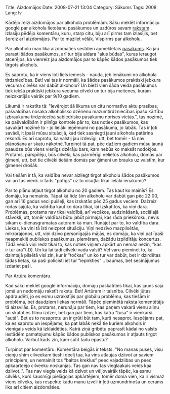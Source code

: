 Title: Aizdomājos
Date: 2008-07-21 13:04
Category: Sākums
Tags: 2008
Lang: lv

Kārtējo reizi aizdomājos par alkohola problēmām. Sāku meklēt informāciju googlē par alkohola lietošanu pasākumos un uzdūros savam [rakstam](http://nesaprot.net/2007/09/11/alkohols-un-pasakumi/) . Izlasīju pēdējo komentāru, kuru, starp citu, biju arī pirms tam izlasījis, bet šoreiz arī aizdomājos. Par to mazliet vēlāk. Vispirms par alkoholu.

Par alkoholu man lika aizdomāties sestdien apmeklētais [pasākums](http://www.smiltenite.lv/lv/node/1602). Kā jau parasti šādos pasākumos, arī tur bija aldara "alus būdas", kuras ieraugot atcerējos, ka vienreiz jau aizdomājos par to kāpēc šādos pasākumos tiek tirgots alkohols.

Es saprotu, ka ir viens ļoti liels iemesls - nauda, jeb ienākumi no alkohola tirdzniecības. Bet! vai tas ir normāli, ka šādos pasākumos praktiski jebkura vecuma cilvēks var dabūt alkoholu? Un bieži vien šāda veida pasākumos tiek iekšā praktiski jebkura vecuma cilvēki un tur bija meitenes, kurām neizskatījās vairāk par 9/10 gadiem.

Likumā ir rakstīts tā: "Ievērojot šā likuma un citu normatīvo aktu prasības, pašvaldības nosaka  alkoholisko dzērienu mazumtirdzniecības īpašu kārtību izbraukuma tirdzniecībā  sabiedrisko pasākumu norises vietās.", tas nozīmē, ka pašvaldībām ir pilnīga kontrole pār to, kas notiek pasākumos, kas savukārt nozīmē to - jo lielāki ieņēmumi no pasākuma, jo labāk. Tas ir ļoti savādi, it īpaši mūsu situācijā, kad tiek sasniegti jauni alkohola patēriņa rekordi. Es arī saprotu, ka valstij jau izdevīgi, utt, bet tomēr - tā nav plānošana ar skatu nākotnē.Turpinot tā pat, pēc dažiem gadiem mūsu jaunā paaudze būs viens vienīgs dzērāju bars, kam nebūs ko maksāt nodokļos. Protams, pārspīlēju, būs cilvēki, kas pārmērīgi nelietos alkoholu, domās par ģimeni, utt, bet tie cilvēki tiešām domās par ģimeni un brauks uz valstīm, kur ģimenei drošāk.

Vai tiešām ir tā, ka valdība nevar aizliegt tirgot alkoholu šādos pasākumos vai arī tas vienk. ir tāds "pofigs" uz to visu(lai tikai lielāki ienākumi)?

Par to plānu atļaut tirgot alkoholu no 20 gadiem. Tas kaut ko mainīs? Es domāju, ka nemainīs. Tāpat kā līdz šim alkoholu var dabūt gan pēc 22:00, gan arī 16 gadus veci puišeļi, kas izskatās pēc 25 gadus veciem. Dažreiz rodas sajūta, ka valdība kaut ko dara tikai, lai izskatītos, ka viņi dara. Problēmas, protams nav tikai valdībā, arī vecākos, audzināšanā, sociālajā stāvokli, utt, tomēr valdībai būtu jabūt pirmajai, kas rāda priekšroku, nevis sīkam e-dienasgramatas autoram kā man. Runājot par to, ko valdība dara. Liekas, ka viņi tā īsti neizprot situāciju. Viņi nedzīvo mazpilsētās, mikrorajonos, utt, viņi dzīvo personīgajās mājās, es domāju, ka viņi pat īpaši neapmeklē publiskos pasākumus, piemēram, dažādu izpildītāju koncertus. Tādā veidā viņi redz tikai to, kas notiek viņiem apkārt un nemaz nezin, "kas ir tur ārā"(:D). Un kā lai tādi cilvēki vada valsti? Vēl varu pieminēt to, ka dzimtajā pilsētā visi zin, kur ir "točkas" un ko tur var dabūt, bet ir dzirdētas tādas lietas, ka paši policisti iet tur "iepirkties" .. baumas, bet secinājumus izdariet paši.

Par [Artūra](http://nesaprot.net/2007/09/11/alkohols-un-pasakumi/#comment-455) komentāru.

Kad sāku meklēt googlē informāciju, domāju paskatīties tikai, kas jauns šajā jomā un nedomāju rakstīt rakstu. Bet! Artūram ir taisnība. Cilvēki jūtas apdraudēti, jo es esmu uzrakstījis par globālu problēmu, kas tiešām ir problēma, bet daudziem liekas normāli. Tāpēc pieminētā raksta komentētājs tā aizsvilās. Es, protams, nerunāju par tiem, kas paņem vakarā vienu aliņu un skatoties filmu izdzer, bet gan par tiem, kas katrā "tusā" ir vienkārši "autā". Bet es to nesaprotu un ir grūti būt tam, kurš nesaprot. Iespējams pat, ka es saprotu un iespējams, ka pat labāk nekā tie kuriem alkohols ir vienīgais veids kā izklaidēties. Katrā ziņā gribētu paprasīt kādai no valsts iestādēm pamatojumu kāpēc šādos publiskos pasākumos ir atļauts tirgot alkoholu. Varbūt kāds zin, kam sūtīt tādu epastu?

Turpinot par komentāru. Komentāra beigās ir teksts: "No manas puses, visu cienju shim cilveekam tieshi deelj taa, ka vins atlaujas  dziivot ar saviem principiem, un nemainiit tos “baltos kreklus” peec vajadziibas  un peec apkaarteejo cilveeku noskanjas. Tas gan nav tas vieglaakais veids kaa  dziivot..". Tas nav viegls veids kā dzīvot un vēljovairāk tāpēc, ka esmu cilvēks, kurš šausmīgi pielāgojas apkārtējiem, tomēr doma vien, ka ir vismaz viens cilvēks, kas respektē kādu manu izvēli ir ļoti uzmundrinoša un cerams liks arī citiem aizdomāties.
